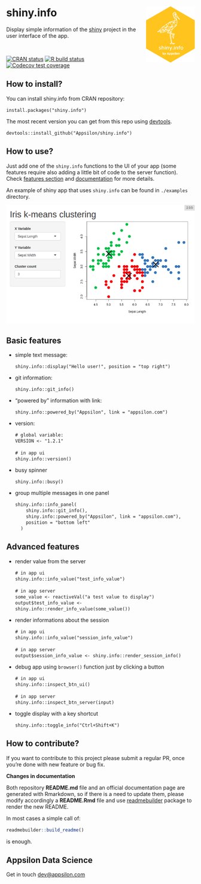 
<link href="http://fonts.googleapis.com/css?family=Maven+Pro:400,700|Inconsolata" rel="stylesheet" type="text/css">
<link href='docs/style.css' rel='stylesheet' type='text/css'>

# shiny.info <a href='https://github.com/Appsilon/shiny.info'><img src='inst/assets/README_files/logo.png' align="right" height="150" /></a>

<div class="subheader">

Display simple information of the [shiny](https://shiny.rstudio.com/)
project in the user interface of the app.

</div>

</br>

<!-- badges: start -->

[![CRAN
status](https://www.r-pkg.org/badges/version/shiny.info)](https://cran.r-project.org/package=shiny.info)
[![R build
status](https://github.com/Appsilon/shiny.info/workflows/R-CMD-check/badge.svg)](https://github.com/Appsilon/shiny.info/actions?workflow=R-CMD-check)
[![Codecov test
coverage](https://codecov.io/gh/Appsilon/shiny.info/branch/master/graph/badge.svg)](https://codecov.io/gh/Appsilon/shiny.info?branch=master)
<!-- badges: end -->

<div class="section level2">

## How to install?

You can install shiny.info from CRAN repository:

    install.packages("shiny.info")

The most recent version you can get from this repo using
[devtools](https://github.com/hadley/devtools).

    devtools::install_github("Appsilon/shiny.info")

## How to use?

Just add one of the `shiny.info` functions to the UI of your app (some
features require also adding a little bit of code to the server
function). Check [features section](#basic-features) and
[documentation](https://cran.r-project.org/web/packages/shiny.info/shiny.info.pdf)
for more details.

An example of shiny app that uses `shiny.info` can be found in
`./examples` directory.

![](inst/assets/README_files/example.png)

## Basic features

  - simple text message:
    
        shiny.info::display("Hello user!", position = "top right")

  - git information:
    
        shiny.info::git_info()

  - “powered by” information with link:
    
        shiny.info::powered_by("Appsilon", link = "appsilon.com")

  - version:
    
        # global variable:
        VERSION <- "1.2.1"
        
        # in app ui
        shiny.info::version()

  - busy spinner
    
        shiny.info::busy()

  - group multiple messages in one panel
    
        shiny.info::info_panel(
            shiny.info::git_info(),
            shiny.info::powered_by("Appsilon", link = "appsilon.com"),
            position = "bottom left"
          )

## Advanced features

  - render value from the server
    
        # in app ui
        shiny.info::info_value("test_info_value")
        
        # in app server
        some_value <- reactiveVal("a test value to display")
        output$test_info_value <- shiny.info::render_info_value(some_value())

  - render informations about the session
    
        # in app ui
        shiny.info::info_value("session_info_value")
        
        # in app server
        output$session_info_value <- shiny.info::render_session_info()

  - debug app using `browser()` function just by clicking a button
    
        # in app ui
        shiny.info::inspect_btn_ui()
        
        # in app server
        shiny.info::inspect_btn_server(input)

  - toggle display with a key shortcut
    
        shiny.info::toggle_info("Ctrl+Shift+K")

## How to contribute?

If you want to contribute to this project please submit a regular PR,
once you’re done with new feature or bug fix.<br>

**Changes in documentation**

Both repository **README.md** file and an official documentation page
are generated with Rmarkdown, so if there is a need to update them,
please modify accordingly a **README.Rmd** file and use
[readmebuilder](https://github.com/Appsilon/readmebuilder) package to
render the new README.

In most cases a simple call of:

``` r
readmebuilder::build_readme()
```

is enough.

## Appsilon Data Science

Get in touch [dev@appsilon.com](dev@appsilon.com)

</div>
